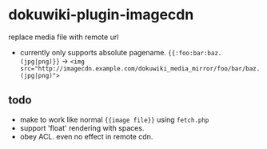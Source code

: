 # dokuwiki-plugin-imagecdn
replace media file with remote url

* currently only supports absolute pagename. `{{:foo:bar:baz.(jpg|png)}}` -> `<img src="http://imagecdn.example.com/dokuwiki_media_mirror/foo/bar/baz.(jpg|png)">`

## todo
* make to work like normal `{{image file}}` using `fetch.php`
* support 'float' rendering with spaces.
* obey ACL. even no effect in remote cdn.
